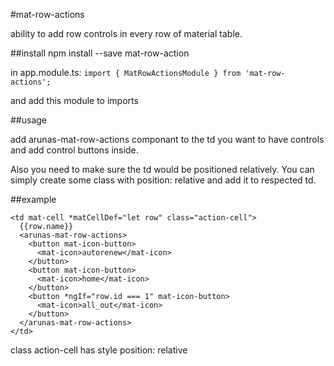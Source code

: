 #mat-row-actions

ability to add row controls in every row of material table.

##install
npm install --save mat-row-action

in app.module.ts:
```import { MatRowActionsModule } from 'mat-row-actions';```

and add this module to imports

##usage

add arunas-mat-row-actions componant to the td you want to have controls and add control buttons inside.

Also you need to make sure the td would be positioned relatively. You can simply create some class with position: relative and add it to respected td.

##example
```
<td mat-cell *matCellDef="let row" class="action-cell">
  {{row.name}}
  <arunas-mat-row-actions>
    <button mat-icon-button>
      <mat-icon>autorenew</mat-icon>
    </button>
    <button mat-icon-button>
      <mat-icon>home</mat-icon>
    </button>
    <button *ngIf="row.id === 1" mat-icon-button>
      <mat-icon>all_out</mat-icon>
    </button>
  </arunas-mat-row-actions>
</td>
```

class action-cell has style position: relative
